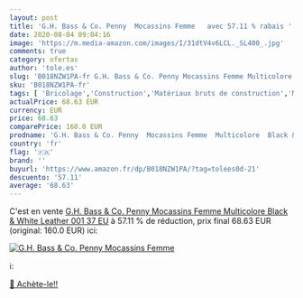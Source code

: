 ```yaml
---
layout: post
title: 'G.H. Bass & Co. Penny  Mocassins Femme   avec 57.11 % rabais '
date: 2020-08-04 09:04:16
image: 'https://m.media-amazon.com/images/I/31dtV4v6LCL._SL400_.jpg'
comments: true
category: ofertas
author: 'tole.es'
slug: 'B018NZW1PA-fr G.H. Bass & Co. Penny Mocassins Femme Multicolore Black &...'
sku: 'B018NZW1PA-fr'
tags: [ 'Bricolage','Construction','Matériaux bruts de construction','Matériel de construction', ]
actualPrice: 68.63 EUR
currency: EUR
price: 68.63
comparePrice: 160.0 EUR
prodname: 'G.H. Bass & Co. Penny  Mocassins Femme  Multicolore  Black & White Leather 001   37 EU'
country: 'fr'
flag: '🇫🇷'
brand: ''
buyurl: 'https://www.amazon.fr/dp/B018NZW1PA/?tag=tolees0d-21'
descuento: '57.11'
average: '68.63'
---
```


C'est en vente [G.H. Bass & Co. Penny  Mocassins Femme  Multicolore  Black & White Leather 001   37 EU](https://www.amazon.fr/dp/B018NZW1PA/?tag=tolees0d-21)  à  57.11 % de réduction, prix final  68.63 EUR (original: 160.0 EUR) ici:

[![G.H. Bass & Co. Penny  Mocassins Femme  ](https://m.media-amazon.com/images/I/31dtV4v6LCL._SL400_.jpg)](https://www.amazon.fr/dp/B018NZW1PA/?tag=tolees0d-21)

ℹ️:


[🛒 Achète-le!!](https://www.amazon.fr/dp/B018NZW1PA/?tag=tolees0d-21)

